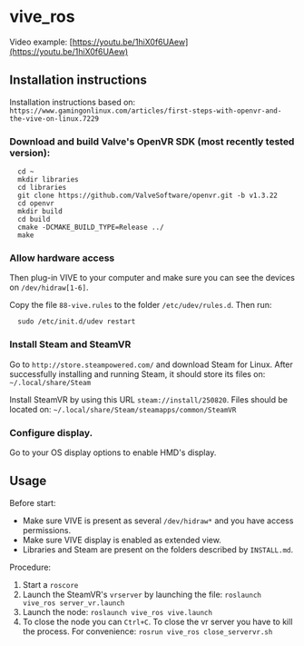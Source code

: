 # vive_ros

Video example: [https://youtu.be/1hiX0f6UAew](https://youtu.be/1hiX0f6UAew)

## Installation instructions

Installation instructions based on: `https://www.gamingonlinux.com/articles/first-steps-with-openvr-and-the-vive-on-linux.7229`


### Download and build Valve's OpenVR SDK (most recently tested version):

      cd ~
      mkdir libraries
      cd libraries
      git clone https://github.com/ValveSoftware/openvr.git -b v1.3.22
      cd openvr
      mkdir build
      cd build
      cmake -DCMAKE_BUILD_TYPE=Release ../
      make

### Allow hardware access
Then plug-in VIVE to your computer and make sure you can see the devices on `/dev/hidraw[1-6]`.

Copy the file `88-vive.rules` to the folder `/etc/udev/rules.d`. Then run:

      sudo /etc/init.d/udev restart

### Install Steam and SteamVR

Go to `http://store.steampowered.com/` and download Steam for Linux.
After successfully installing and running Steam, it should store its files on: `~/.local/share/Steam`

Install SteamVR by using this URL `steam://install/250820`.
Files should be located on: `~/.local/share/Steam/steamapps/common/SteamVR`

### Configure display.

Go to your OS display options to enable HMD's display.

## Usage

Before start:

* Make sure VIVE is present as several `/dev/hidraw*` and you have access permissions.
* Make sure VIVE display is enabled as extended view.
* Libraries and Steam are present on the folders described by `INSTALL.md`.

Procedure:

1. Start a `roscore`
2. Launch the SteamVR's `vrserver` by launching the file: `roslaunch vive_ros server_vr.launch`
3. Launch the node: `roslaunch vive_ros vive.launch`
4. To close the node you can `Ctrl+C`. To close the vr server you have to kill the process. For convenience: `rosrun vive_ros close_servervr.sh`
